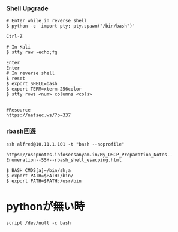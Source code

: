 ### Shell Upgrade

```shell
# Enter while in reverse shell
$ python -c 'import pty; pty.spawn("/bin/bash")'

Ctrl-Z

# In Kali
$ stty raw -echo;fg

Enter
Enter
# In reverse shell
$ reset
$ export SHELL=bash
$ export TERM=xterm-256color
$ stty rows <num> columns <cols>


#Resource
https://netsec.ws/?p=337
```

### rbash回避
```shell
ssh alfred@10.11.1.101 -t "bash --noprofile"
```
```shell
https://oscpnotes.infosecsanyam.in/My_OSCP_Preparation_Notes--Enumeration--SSH--rbash_shell_esacping.html

$ BASH_CMDS[a]=/bin/sh;a
$ export PATH=$PATH:/bin/
$ export PATH=$PATH:/usr/bin
```

# pythonが無い時
```shell
script /dev/null -c bash
```